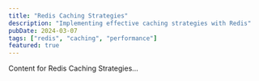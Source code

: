 ```yaml
---
title: "Redis Caching Strategies"
description: "Implementing effective caching strategies with Redis"
pubDate: 2024-03-07
tags: ["redis", "caching", "performance"]
featured: true
---
```


Content for Redis Caching Strategies...